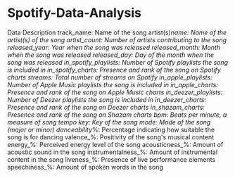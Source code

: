 # Spotify-Data-Analysis

Data Description
track_name: Name of the song
artist(s)_name: Name of the artist(s) of the song
artist_count: Number of artists contributing to the song
released_year: Year when the song was released
released_month: Month when the song was released
released_day: Day of the month when the song was released
in_spotify_playlists: Number of Spotify playlists the song is included in
in_spotify_charts: Presence and rank of the song on Spotify charts
streams: Total number of streams on Spotify
in_apple_playlists: Number of Apple Music playlists the song is included in
in_apple_charts: Presence and rank of the song on Apple Music charts
in_deezer_playlists: Number of Deezer playlists the song is included in
in_deezer_charts: Presence and rank of the song on Deezer charts
in_shazam_charts: Presence and rank of the song on Shazam charts
bpm: Beats per minute, a measure of song tempo
key: Key of the song
mode: Mode of the song (major or minor)
danceability_%: Percentage indicating how suitable the song is for dancing
valence_%: Positivity of the song's musical content
energy_%: Perceived energy level of the song
acousticness_%: Amount of acoustic sound in the song
instrumentalness_%: Amount of instrumental content in the song
liveness_%: Presence of live performance elements
speechiness_%: Amount of spoken words in the song
